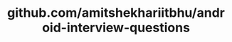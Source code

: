 ---
layout: post
title: github.com/amitshekhariitbhu/android-interview-questions
categories: link
tags: [انگلیسی, برنامه‌نویسی]
---